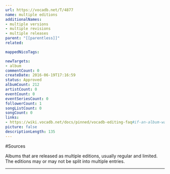 ```yaml
---
url: https://vocadb.net/T/4877
name: multiple editions
additionalNames: 
- multiple versions
- multiple revisions
- multiple releases
parent: "[[parentless]]"
related:

mappedNicoTags:

newTargets:
- album
commentCount: 0
createDate: 2016-06-19T17:16:59
status: Approved
albumCount: 212
artistCount: 0
eventCount: 0
eventSeriesCount: 0
followerCount: 1
songListCount: 0
songCount: 0
links: 
- https://wiki.vocadb.net/docs/pinned/vocadb-editing-faq#if-an-album-was-released-as-multiple-editions-such-as-regularlimited-is-there-need-to-create-separate-entries
picture: false
descriptionLength: 135
---
```


#Sources

Albums that are released as multiple editions, usually regular and limited. The editions may or may not be split into multiple entries.

---


